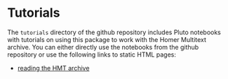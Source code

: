 # Tutorials

The `tutorials` directory of the github repository includes Pluto notebooks with tutorials on using this package to work with the Homer Multitext archive. You can either directly use the notebooks from the github repository or use the following links to static HTML pages:

- [reading the HMT archive](../notebooks/reading-hmt-archive.jl.html)